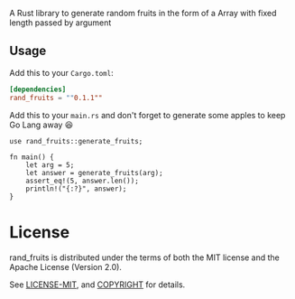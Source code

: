 
A Rust library to generate random fruits in the form of a Array with fixed length passed by argument

## Usage

Add this to your `Cargo.toml`:

```toml
[dependencies]
rand_fruits = ""0.1.1""
```

Add this to your `main.rs` and don't forget to generate some apples to keep Go Lang away 😆

```
use rand_fruits::generate_fruits;

fn main() {
    let arg = 5;
    let answer = generate_fruits(arg);
    assert_eq!(5, answer.len());
    println!("{:?}", answer);
}

```


# License

rand_fruits is distributed under the terms of both the MIT license and the
Apache License (Version 2.0).

See [LICENSE-MIT](LICENSE-MIT), and
[COPYRIGHT](COPYRIGHT) for details.

<!-- 
cargo doc --open
cargo test

cargo login token  /// generate token from crates.io -->